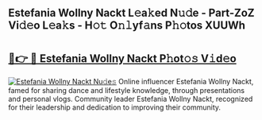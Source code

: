## Estefania Wollny Nackt L𝚎a𝚔ed N𝚞𝚍e - Part-ZoZ Vi𝚍𝚎o L𝚎a𝚔s - H𝚘𝚝 O𝚗𝚕yf𝚊ns P𝚑𝚘tos XUUWh

# <h2><a href="http://kf1fgs2.oniu.top/?m=Estefania+Wollny+Nackt">🔗👉 🔴 Estefania Wollny Nackt P𝚑ot𝚘𝚜 V𝚒d𝚎o</a></h2>

[![Estefania Wollny Nackt Nu𝚍e𝚜](https://i.imgur.com/0qMVB7G.gif)](http://kf1fgs2.oniu.top/?m=Estefania+Wollny+Nackt)
Online influencer Estefania Wollny Nackt, famed for sharing dance and lifestyle knowledge, through presentations and personal vlogs. Community leader Estefania Wollny Nackt, recognized for their leadership and dedication to improving their community.  
